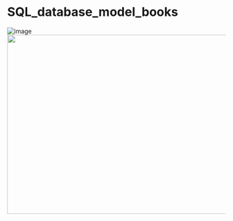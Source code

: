 # SQL_database_model_books
![image](https://user-images.githubusercontent.com/91154227/165734509-e345fcc8-83d9-48f5-b16c-a7b542b11730.png)
<img height="415" width="562"
src="https://user-images.githubusercontent.com/91154227/166136095-16808443-cae3-4b46-8a4a-7707bca3a816.jpg">


